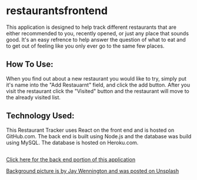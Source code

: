 # restaurantsfrontend
This application is designed to help track different restaurants that are either recommended to you, recently opened, or just any place that sounds good. It's an easy refrence to help answer the question of what to eat and to get out of feeling like you only ever go to the same few places.

## How To Use:
When you find out about a new restaurant you would like to try, simply put it's name into the "Add Restauarnt" field, and click the add button. After you visit the restaurant click the "Visited" button and the restaurant will move to the already visited list.

## Technology Used:
This Restaurant Tracker uses React on the front end and is hosted on GitHub.com. The back end is built using Node.js and the database was build using MySQL. The database is hosted on Heroku.com.

## 
[Click here for the back end portion of this application](https://github.com/JBVenuto/restaurants)

[Background picture is by Jay Wennington and was posted on Unsplash](https://unsplash.com/photos/N_Y88TWmGwA)
